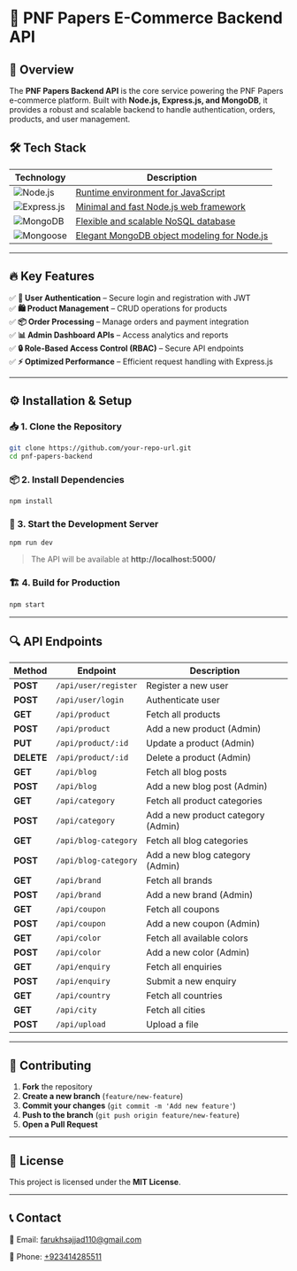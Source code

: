 # 🛒 PNF Papers E-Commerce Backend API

## 🚀 Overview  
The **PNF Papers Backend API** is the core service powering the PNF Papers e-commerce platform. Built with **Node.js, Express.js, and MongoDB**, it provides a robust and scalable backend to handle authentication, orders, products, and user management.

## 🛠️ Tech Stack  

| Technology | Description |
|------------|-------------|
| ![Node.js](https://img.shields.io/badge/Node.js-339933?style=for-the-badge&logo=node.js&logoColor=white) | [Runtime environment for JavaScript](https://nodejs.org/) |
| ![Express.js](https://img.shields.io/badge/Express.js-000000?style=for-the-badge&logo=express&logoColor=white) | [Minimal and fast Node.js web framework](https://expressjs.com/) |
| ![MongoDB](https://img.shields.io/badge/MongoDB-4EA94B?style=for-the-badge&logo=mongodb&logoColor=white) | [Flexible and scalable NoSQL database](https://www.mongodb.com/) |
| ![Mongoose](https://img.shields.io/badge/Mongoose-880000?style=for-the-badge&logo=mongoose&logoColor=white) | [Elegant MongoDB object modeling for Node.js](https://mongoosejs.com/) |

---

## 🔥 Key Features  
✅ **🔑 User Authentication** – Secure login and registration with JWT  
✅ **🛍️ Product Management** – CRUD operations for products  
✅ **📦 Order Processing** – Manage orders and payment integration  
✅ **📊 Admin Dashboard APIs** – Access analytics and reports  
✅ **🔒 Role-Based Access Control (RBAC)** – Secure API endpoints  
✅ **⚡ Optimized Performance** – Efficient request handling with Express.js  

---

## ⚙️ Installation & Setup  

### 📥 1. Clone the Repository  
```sh
git clone https://github.com/your-repo-url.git
cd pnf-papers-backend
```

### 📦 2. Install Dependencies  
```sh
npm install
```

### 🚀 3. Start the Development Server  
```sh
npm run dev
```
> The API will be available at **http://localhost:5000/**  

### 🏗️ 4. Build for Production  
```sh
npm start
```

---

## 🔍 API Endpoints  
| Method | Endpoint | Description |
|--------|---------|-------------|
| **POST** | `/api/user/register` | Register a new user |
| **POST** | `/api/user/login` | Authenticate user |
| **GET** | `/api/product` | Fetch all products |
| **POST** | `/api/product` | Add a new product (Admin) |
| **PUT** | `/api/product/:id` | Update a product (Admin) |
| **DELETE** | `/api/product/:id` | Delete a product (Admin) |
| **GET** | `/api/blog` | Fetch all blog posts |
| **POST** | `/api/blog` | Add a new blog post (Admin) |
| **GET** | `/api/category` | Fetch all product categories |
| **POST** | `/api/category` | Add a new product category (Admin) |
| **GET** | `/api/blog-category` | Fetch all blog categories |
| **POST** | `/api/blog-category` | Add a new blog category (Admin) |
| **GET** | `/api/brand` | Fetch all brands |
| **POST** | `/api/brand` | Add a new brand (Admin) |
| **GET** | `/api/coupon` | Fetch all coupons |
| **POST** | `/api/coupon` | Add a new coupon (Admin) |
| **GET** | `/api/color` | Fetch all available colors |
| **POST** | `/api/color` | Add a new color (Admin) |
| **GET** | `/api/enquiry` | Fetch all enquiries |
| **POST** | `/api/enquiry` | Submit a new enquiry |
| **GET** | `/api/country` | Fetch all countries |
| **GET** | `/api/city` | Fetch all cities |
| **POST** | `/api/upload` | Upload a file |

---

## 🤝 Contributing  
1. **Fork** the repository  
2. **Create a new branch** (`feature/new-feature`)  
3. **Commit your changes** (`git commit -m 'Add new feature'`)  
4. **Push to the branch** (`git push origin feature/new-feature`)  
5. **Open a Pull Request**  

---

## 📜 License  
This project is licensed under the **MIT License**.  

---

## 📞 Contact  
📧 Email: [farukhsajjad110@gmail.com](mailto:farukhsajjad110@gmail.com)  
<!-- 🌐 Website: [www.pnfpapers.com](https://www.pnfpapers.com)  -->
📱 Phone: [+923414285511](tel:+923414285511)